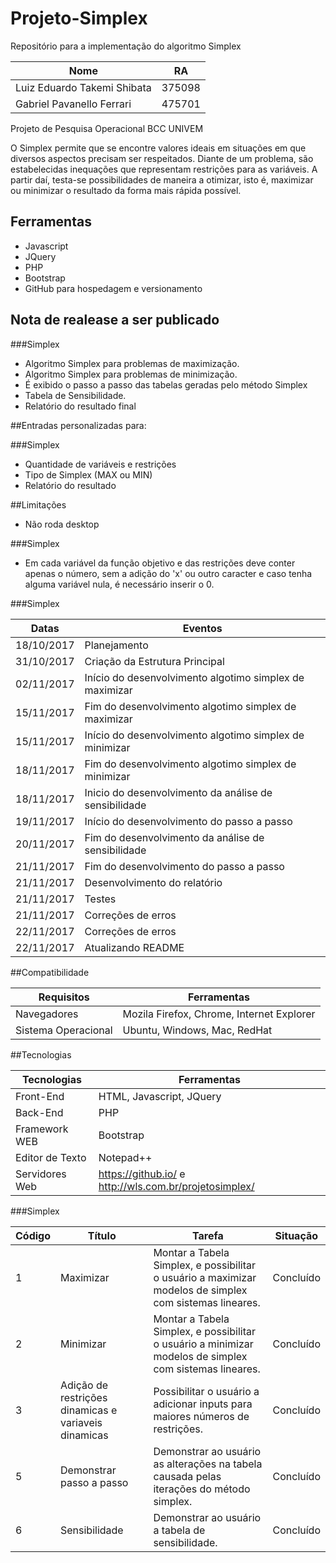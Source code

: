 # Projeto-Simplex
Repositório para a implementação do algoritmo Simplex

Nome							| RA
------------------------------	|--------
Luiz Eduardo Takemi Shibata  	| 375098
Gabriel Pavanello Ferrari		| 475701

Projeto de Pesquisa Operacional
BCC UNIVEM

O Simplex permite que se encontre valores ideais em situações em que diversos aspectos precisam ser respeitados. Diante de um problema, são estabelecidas inequações que representam restrições para as variáveis. A partir daí, testa-se possibilidades de maneira a otimizar, isto é, maximizar ou minimizar o resultado da forma mais rápida possível.


## Ferramentas

- Javascript
- JQuery
- PHP
- Bootstrap
- GitHub para hospedagem e versionamento

## Nota de realease a ser publicado

###Simplex

- Algoritmo Simplex para problemas de maximização.
- Algoritmo Simplex para problemas de minimização.
- É exibido o passo a passo das tabelas geradas pelo método Simplex
- Tabela de Sensibilidade.
- Relatório do resultado final


##Entradas personalizadas para:

###Simplex

- Quantidade de variáveis e restrições
- Tipo de Simplex (MAX ou MIN)
- Relatório do resultado


##Limitações

- Não roda desktop

###Simplex

- Em cada variável da função objetivo e das restrições deve conter apenas o número, sem a adição do 'x' ou outro caracter e caso tenha alguma variável nula, é necessário inserir o 0.




###Simplex

Datas 	  		| Eventos
--------------- | ----------------------------------------------------------
18/10/2017    	| Planejamento
31/10/2017    	| Criação da Estrutura Principal
02/11/2017    	| Início do desenvolvimento algotimo simplex de maximizar
15/11/2017  	| Fim do desenvolvimento algotimo simplex de maximizar
15/11/2017    	| Início do desenvolvimento algotimo simplex de minimizar
18/11/2017    	| Fim do desenvolvimento algotimo simplex de minimizar
18/11/2017    	| Inicio do desenvolvimento da análise de sensibilidade
19/11/2017    	| Início do desenvolvimento do passo a passo
20/11/2017    	| Fim do desenvolvimento da análise de sensibilidade
21/11/2017    	| Fim do desenvolvimento do passo a passo
21/11/2017    	| Desenvolvimento do relatório
21/11/2017    	| Testes
21/11/2017    	| Correções de erros
22/11/2017    	| Correções de erros
22/11/2017    	| Atualizando README


##Compatibilidade

Requisitos 			| Ferramentas
--------- 			| ------
Navegadores     	| Mozila Firefox, Chrome, Internet Explorer
Sistema Operacional | Ubuntu, Windows, Mac, RedHat

##Tecnologias

Tecnologias 	| Ferramentas
--------- 		| ------
Front-End     	| HTML, Javascript, JQuery
Back-End    	| PHP
Framework WEB   | Bootstrap
Editor de Texto | Notepad++
Servidores Web  | https://github.io/ e http://wls.com.br/projetosimplex/



###Simplex

Código 		| Título 												| Tarefa 																									| Situação 
--------- 	| ------ 												| -------																									| ----------
1 			| Maximizar 											| Montar a Tabela Simplex, e possibilitar o usuário a maximizar modelos de simplex com sistemas lineares. 	| Concluído 
2 			| Minimizar 											| Montar a Tabela Simplex, e possibilitar o usuário a minimizar modelos de simplex com sistemas lineares. 	| Concluído 
3 			| Adição de restrições dinamicas e variaveis dinamicas	| Possibilitar o usuário a adicionar inputs para maiores números de restrições. 							| Concluído 
5 			| Demonstrar passo a passo 								| Demonstrar ao usuário as alterações na tabela causada pelas iterações do método simplex. 					| Concluído
6  			| Sensibilidade 										| Demonstrar ao usuário a tabela de sensibilidade. 															| Concluído
